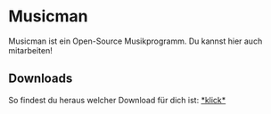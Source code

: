 # Musicman
Musicman ist ein Open-Source Musikprogramm.
Du kannst hier auch mitarbeiten!
## Downloads
So findest du heraus welcher Download für dich ist: [\*klick\*](https://git-j219.github.io/musicman/whichdownload)
